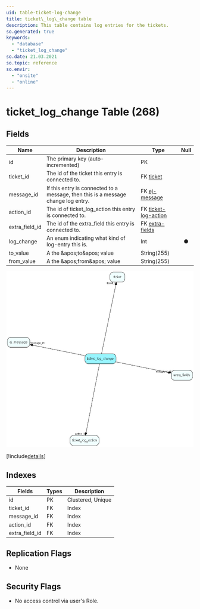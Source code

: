 ```yaml
---
uid: table-ticket-log-change
title: ticket\_log\_change table
description: This table contains log entries for the tickets.
so.generated: true
keywords:
  - "database"
  - "ticket_log_change"
so.date: 21.03.2021
so.topic: reference
so.envir:
  - "onsite"
  - "online"
---
```


# ticket\_log\_change Table (268)

## Fields

| Name | Description | Type | Null |
|------|-------------|------|:----:|
|id|The primary key (auto-incremented)|PK| |
|ticket\_id|The id of the ticket this entry is connected to.|FK [ticket](ticket.md)| |
|message\_id|If this entry is connected to a message, then this is a message change log entry.|FK [ej-message](ej-message.md)| |
|action\_id|The id of ticket_log_action this entry is connected to.|FK [ticket-log-action](ticket-log-action.md)| |
|extra\_field\_id|The id of the extra_field this entry is connected to.|FK [extra-fields](extra-fields.md)| |
|log\_change|An enum indicating what kind of log-entry this is.|Int|&#x25CF;|
|to\_value|A the &amp;apos;to&amp;apos; value|String(255)| |
|from\_value|A the &amp;apos;from&amp;apos; value|String(255)| |


![ticket_log_change table relationship diagram](./media/ticket_log_change.png)

[!include[details](./includes/ticket-log-change.md)]

## Indexes

| Fields | Types | Description |
|--------|-------|-------------|
|id |PK |Clustered, Unique |
|ticket\_id |FK |Index |
|message\_id |FK |Index |
|action\_id |FK |Index |
|extra\_field\_id |FK |Index |

## Replication Flags

* None

## Security Flags

* No access control via user's Role.

